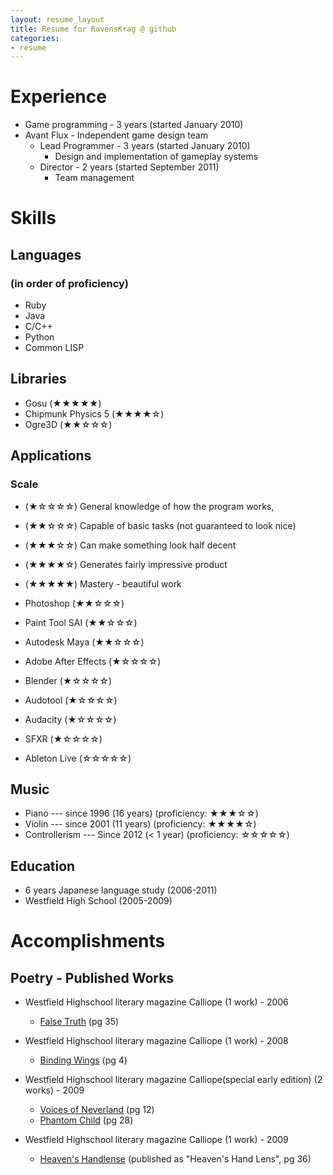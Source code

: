 ```yaml
---
layout: resume_layout
title: Resume for RavensKrag @ github
categories:
- resume
---
```


<!--
NOTES:
Try showing scale for stars on mouseover of stars
	Need to convince people to mouseover, hopefully without explicitly telling them
		Similar color / forms as other things with mouseover effects?
	Shows skills in interaction design
 -->

# Experience
<!--
* Game programming - 3 years (started January 2010)
* Avant Flux - Independent game design team
	* Lead Programmer - 3 years (started January 2010)
		* Design and implementation of gameplay systems
	* Director - 2 years (started September 2011)
		* Team management
 -->
 <!-- Manual conversion of above list into HTML, as Jekyll's support for nested lists is broken -->
<ul>
<li>Game programming - 3 years (started January 2010)</li>
<li>Avant Flux - Independent game design team
<ul>
<li>Lead Programmer - 3 years (started January 2010)
<ul>
<li>Design and implementation of gameplay systems</li>
</ul></li>
<li>Director - 2 years (started September 2011)
<ul>
<li>Team management</li>
</ul></li>
</ul></li>
</ul>



# Skills
## Languages
### (in order of proficiency)
* Ruby
* Java
* C/C++
* Python
* Common LISP

## Libraries
* Gosu					(★★★★★)
* Chipmunk Physics 5	(★★★★☆)
* Ogre3D				(★★☆☆☆)

## Applications
<!-- improve writing on descriptions-->
### Scale
* (★☆☆☆☆)	General knowledge of how the program works, 
* (★★☆☆☆)	Capable of basic tasks (not guaranteed to look nice)
* (★★★☆☆)	Can make something look half decent
* (★★★★☆)	Generates fairly impressive product
* (★★★★★)	Mastery - beautiful work


* Photoshop				(★★☆☆☆)
* Paint Tool SAI		(★★☆☆☆)
* Autodesk Maya			(★★☆☆☆)
* Adobe After Effects	(★☆☆☆☆)
* Blender				(★☆☆☆☆)

* Audotool				(★☆☆☆☆)
* Audacity				(★☆☆☆☆)
* SFXR					(★☆☆☆☆)
* Ableton Live			(☆☆☆☆☆)

## Music
* Piano	--- since 1996 (16 years)			(proficiency: ★★★☆☆)
* Violin --- since 2001 (11 years)			(proficiency: ★★★★☆)
* Controllerism --- Since 2012 (< 1 year)	(proficiency: ☆☆☆☆☆)

## Education
* 6 years Japanese language study (2006-2011)
* Westfield High School (2005-2009)

# Accomplishments
## Poetry - Published Works
* Westfield Highschool literary magazine Calliope (1 work) - 2006
	
	* [False Truth][] (pg 35)
* Westfield Highschool literary magazine Calliope (1 work) - 2008
	* [Binding Wings][] (pg 4)
	
* Westfield Highschool literary magazine Calliope(special early edition) (2 works) - 2009
	* [Voices of Neverland][] (pg 12)
	* [Phantom Child][] (pg 28)
* Westfield Highschool literary magazine Calliope (1 work) - 2009
	
	* [Heaven's Handlense][] (published as "Heaven's Hand Lens", pg 36)




[False Truth]: http://serenadeomega.deviantart.com/art/False-Truth-60836700
[Binding Wings]: http://serenadeomega.deviantart.com/art/Binding-Wings-74908124
[Voices of Neverland]: http://serenadeomega.deviantart.com/art/Voices-of-Neverland-83998836
[Phantom Child]: http://serenadeomega.deviantart.com/art/Phantom-Child-87364561
[Heaven's Handlense]: http://serenadeomega.deviantart.com/art/Heaven-s-Handlense-106003557